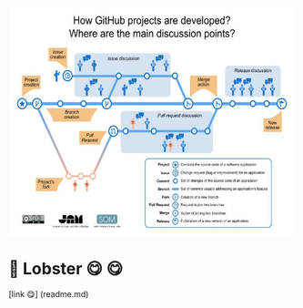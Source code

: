 <p align="right">
<img src="../../images/Github-EN.jpg"  height="400" />
</p>

# 🦞 Lobster 😋 😋
[link 😋] (readme.md)
